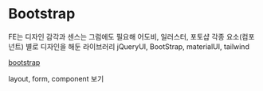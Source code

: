 # Bootstrap

FE는 디자인 감각과 센스는 그럼에도 필요해
어도비, 일러스터, 포토샵
각종 요소(컴포넌트) 별로 디자인을 해둔 라이브러리
jQueryUI, BootStrap, materialUI, tailwind

[bootstrap]('https://getbootstrap.com/')


layout, form, component 보기